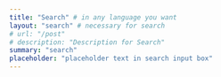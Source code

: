 ```yaml
---
title: "Search" # in any language you want
layout: "search" # necessary for search
# url: "/post"
# description: "Description for Search"
summary: "search"
placeholder: "placeholder text in search input box"
---
```

